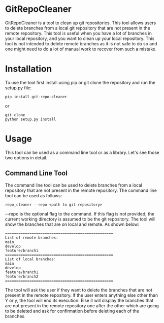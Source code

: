 # GitRepoCleaner

GitRepoCleaner is a tool to clean up git repositories. 
This tool allows users to delete branches from a local git repository that are not present in the remote repository.
This tool is useful when you have a lot of branches in your local repository, and you want to clean up your local repository.
This tool is not intended to delete remote branches as it is not safe to do so and one might need to do a lot of manual work to recover from such a mistake.

# Installation
To use the tool first install using pip or git clone the repository and run the setup.py file:

    pip install git-repo-cleaner

or

    git clone
    python setup.py install


# Usage
This tool can be used as a command line tool or as a library. Let's see those two options in detail.

## Command Line Tool

The command line tool can be used to delete branches from a local repository that are not present in the remote repository.
The command line tool can be used as follows:

    repo_cleaner --repo <path to git repository>

--repo is the optional flag to the command. If this flag is not provided, the current working directory is assumed to be the git repository. 
The tool will show the branches that are on local and remote. As shown below:

    =================================================
    List of remote branches:
    main
    develop
    feature/branch1
    =================================================
    List of local branches:
    main
    develop
    feature/branch1
    feature/branch2
    =================================================

The tool will ask the user if they want to delete the branches that are not present in the remote repository. 
If the user enters anything else other than Y or y, the tool will end its execution. Else it will display the branches that are not present in the remote repository one after the other which are
going to be deleted and ask for confirmation before deleting each of the branches.

